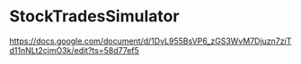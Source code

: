 # StockTradesSimulator
https://docs.google.com/document/d/1DvL955BsVP6_zGS3WvM7Djuzn7ziTd11nNLt2cjmO3k/edit?ts=58d77ef5
